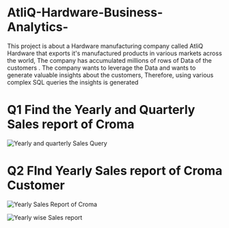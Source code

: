 # AtliQ-Hardware-Business-Analytics- 

This project is about a Hardware manufacturing company called AtliQ Hardware that exports it's manufactured products in various markets across the world, The company has accumulated millions of rows of Data of the customers . The company wants to leverage the Data and wants to generate valuable insights about the customers, Therefore, using various complex SQL queries the insights is generated

# Q1 Find the Yearly and Quarterly Sales report of Croma

![Yearly and quarterly Sales Query](https://github.com/890Pratik/AtliQ-Hardware-Business-Analytic-/assets/114496901/05146124-1f2b-4740-8b55-bb4eb653edb1)

# Q2 FInd Yearly Sales report of Croma Customer

![Yearly Sales Report of Croma](https://github.com/890Pratik/AtliQ-Hardware-Business-Analytic-/assets/114496901/a5f40c07-b1aa-41d8-bf69-69a0c529ce55)

![Yearly wise Sales report](https://github.com/890Pratik/AtliQ-Hardware-Business-Analytic-/assets/114496901/f2934aa7-d8d5-4b8b-8224-fe37c81a81b2)

